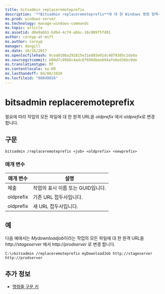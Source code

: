 ```yaml
---
title: bitsadmin replaceremoteprefix
description: '**Bitsadmin replaceremoteprefix**에 대 한 Windows 명령 항목-필요에 따라 작업의 모든 파일에 대 한 원격 URL을 *oldprefix* 에서 *oldprefix*로 변경 합니다.'
ms.prod: windows-server
ms.technology: manage-windows-commands
ms.topic: article
ms.assetid: d0e0abb1-bdb4-4c74-abbc-16c809f5fd81
author: coreyp-at-msft
ms.author: coreyp
manager: dongill
ms.date: 10/16/2017
ms.openlocfilehash: 0cea0108a292815e31e893e91dc4079305c1da9a
ms.sourcegitcommit: b00d7c8968c4adc8f699dbee694afe6ed36bc9de
ms.translationtype: MT
ms.contentlocale: ko-KR
ms.lasthandoff: 04/08/2020
ms.locfileid: "80849816"
---
```

# <a name="bitsadmin-replaceremoteprefix"></a>bitsadmin replaceremoteprefix

필요에 따라 작업의 모든 파일에 대 한 원격 URL을 *oldprefix* 에서 *oldprefix*로 변경 합니다.

## <a name="syntax"></a>구문

```
bitsadmin /replaceremoteprefix <job> <oldprefix> <newprefix>
```

### <a name="parameters"></a>매개 변수

| 매개 변수 | 설명 |
| -------------- | -------------- |
| 제출 | 작업의 표시 이름 또는 GUID입니다. |
| oldprefix | 기존 URL 접두사입니다. |
| oldprefix | 새 URL 접두사입니다. |

## <a name="examples"></a>예

다음 예에서는 *Mydownloadjob*이라는 작업의 모든 파일에 대 한 원격 URL을 *http://stageserver* 에서 *http://prodserver* 로 변경 합니다.

```
C:\>bitsadmin /replaceremoteprefix myDownloadJob http://stageserver http://prodserver
```

## <a name="additional-information"></a>추가 정보

- [명령줄 구문 키](command-line-syntax-key.md)